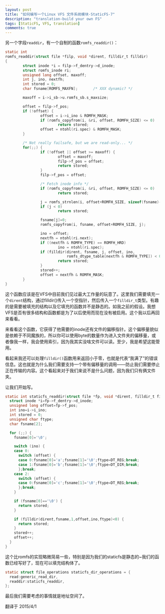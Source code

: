 ```yaml
---
layout: post
title: "如何编写一个Linux VFS 文件系统模块-StaticFS-7"
description: "translation-build your own FS"
tags: [StaticFS, VFS, translation]
comments: true
---
```


另一个字段`readdir`，有一个自制的函数`romfs_readdir()`：

~~~c
static int
romfs_readdir(struct file *filp, void *dirent, filldir_t filldir)
{
        struct inode *i = filp->f_dentry->d_inode;
        struct romfs_inode ri;
        unsigned long offset, maxoff;
        int j, ino, nextfh;
        int stored = 0;
        char fsname[ROMFS_MAXFN];       /* XXX dynamic? */

        maxoff = i->i_sb->u.romfs_sb.s_maxsize;

        offset = filp->f_pos;
        if (!offset) {
                offset = i->i_ino & ROMFH_MASK;
                if (romfs_copyfrom(i, &ri, offset, ROMFH_SIZE) <= 0)
                        return stored;
                offset = ntohl(ri.spec) & ROMFH_MASK;
        }

        /* Not really failsafe, but we are read-only... */
        for(;;) {
                if (!offset || offset >= maxoff) {
                        offset = maxoff;
                        filp->f_pos = offset;
                        return stored;
                }
                filp->f_pos = offset;

                /* Fetch inode info */
                if (romfs_copyfrom(i, &ri, offset, ROMFH_SIZE) <= 0)
                        return stored;

                j = romfs_strnlen(i, offset+ROMFH_SIZE, sizeof(fsname)-1);
                if (j < 0)
                        return stored;

                fsname[j]=0;
                romfs_copyfrom(i, fsname, offset+ROMFH_SIZE, j);

                ino = offset;
                nextfh = ntohl(ri.next);
                if ((nextfh & ROMFH_TYPE) == ROMFH_HRD)
                        ino = ntohl(ri.spec);
                if (filldir(dirent, fsname, j, offset, ino,
                            romfs_dtype_table[nextfh & ROMFH_TYPE]) < 0) {
                        return stored;
                }
                stored++;
                offset = nextfh & ROMFH_MASK;
        }
}
~~~

这个函数应该是在VFS中目前我们见过最大工作量的玩意了。这里我们需要填充一个`dirent`结构，通过filldir()传入一个空指针，然后传入一个`filldir_t`类型。有趣的是需要被填充的结构以及它填充的函数并不是静态的。如我之前的假设。我想VFS是否有很多结构和函数都是为了以后使用而现在没有被启用。这个我以后再回来看看。

来看看这个函数，它获得了他需要的inode还有文件的偏移指针。这个偏移量貌似是依赖于不同魔族的，所以你可以使用byte的数量作为进入文件夹的偏移量，或者像我一样，我会使用索引，因为我其实没啥文件可以读。至少，我是希望这能管用。

看起来我还可以处理`filldir()`函数用来返回小于零，也就是代表“我满了”的错误信息。这也就是为什么我们需要支持一个带有偏移量的调用——防止我们需要停止正在传输的内容。这个看起来对于我们来说不是什么问题，因为我们只有俩文件夹。

让我们开始写。

~~~c
static int staticfs_readdir(struct file *fp, void *dirent, filldir_t filldir) {
  struct inode *i=fp->f_dentry->d_inode;
  unsigned long offset=fp->f_pos;
  int ino=i->i_ino;
  int stored = 0;
  unsigned char ftype;
  char fsname[2];

  for (;;) {
    fsname[0]='\0';

    switch (ino) {
    case 0:
      switch (offset) {
      case 0:fsname[0]='a';fsname[1]='\0';ftype=DT_REG;break;
      case 1:fsname[0]='b';fsname[1]='\0';ftype=DT_DIR;break;
      };break;
    case 2:
      switch (offset) {
      case 0:fsname[0]='c';fsname[1]='\0';ftype=DT_REG;break;
      };break;
    }

    if (fsname[0]=='\0') {
      return stored;
    }

    if (filldir(dirent,fsname,1,offset,ino,ftype)<0) {
      return stored;
    }
    stored++;
    offset++;
  }
}
~~~

这个比romfs的实现略微简易一些，特别是因为我们的staticfs是静态的~我们的函数已经写好了，现在可以填充结构体了。

~~~c
static struct file_operations staticfs_dir_operations = {
  read:generic_read_dir,
  readdir:staticfs_readdir,
};
~~~

最后我们需要考虑的事情就是地址空间了。

翻译于 2015/4/1